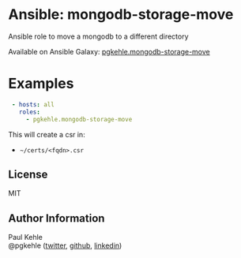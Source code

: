 # Ansible: mongodb-storage-move

Ansible role to move a mongodb to a different directory

Available on Ansible Galaxy: [pgkehle.mongodb-storage-move](https://galaxy.ansible.com/pgkehle/mongodb-storage-move)

# Examples

```YAML
 - hosts: all
   roles:
     - pgkehle.mongodb-storage-move
```

This will create a csr in:

- `~/certs/<fqdn>.csr`


## License

MIT

## Author Information

Paul Kehle  
@pgkehle ([twitter](https://twitter.com/pgkehle), [github](https://github.com/pgkehle), [linkedin](https://www.linkedin.com/in/pgkehle))
